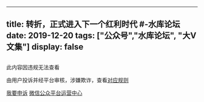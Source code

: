
---
title:  转折，正式进入下一个红利时代 #-水库论坛
date: 2019-12-20
tags: ["公众号","水库论坛", "大V文集"]
display: false
---


## 
此内容因违规无法查看

由用户投诉并经平台审核，涉嫌欺诈，查看[对应规则](https://mp.weixin.qq.com/mp/opshowpage?action=newoplaw#t3-3-12)


[我要申诉](http://mp.weixin.qq.com/s?__biz=MjM5NDAwMTA2MA==&mid=224557261&idx=1&sn=567225495aa2663d2e693f9f53b16c16#wechat_redirect)
[微信公众平台运营中心](http://mp.weixin.qq.com/mp/opshowpage?action=main#wechat_redirect)

